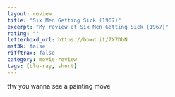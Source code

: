 ```yaml
---
layout: review
title: "Six Men Getting Sick (1967)"
excerpt: "My review of Six Men Getting Sick (1967)"
rating: ""
letterboxd_url: https://boxd.it/7X7DbN
mst3k: false
rifftrax: false
category: movie-review
tags: [blu-ray, short]
---
```


tfw you wanna see a painting move
